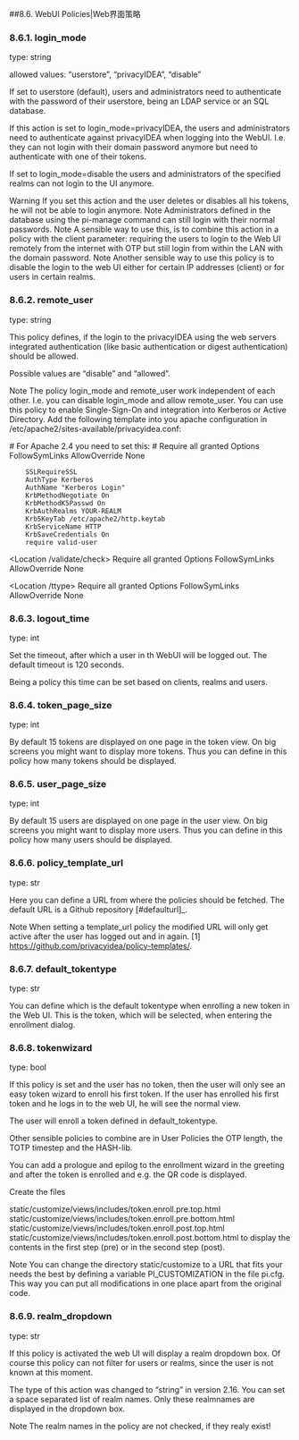 ##8.6. WebUI Policies|Web界面策略

### 8.6.1. login_mode

type: string

allowed values: “userstore”, “privacyIDEA”, “disable”

If set to userstore (default), users and administrators need to authenticate with the password of their userstore, being an LDAP service or an SQL database.

If this action is set to login_mode=privacyIDEA, the users and administrators need to authenticate against privacyIDEA when logging into the WebUI. I.e. they can not login with their domain password anymore but need to authenticate with one of their tokens.

If set to login_mode=disable the users and administrators of the specified realms can not login to the UI anymore.

Warning
If you set this action and the user deletes or disables all his tokens, he will not be able to login anymore.
Note
Administrators defined in the database using the pi-manage command can still login with their normal passwords.
Note
A sensible way to use this, is to combine this action in a policy with the client parameter: requiring the users to login to the Web UI remotely from the internet with OTP but still login from within the LAN with the domain password.
Note
Another sensible way to use this policy is to disable the login to the web UI either for certain IP addresses (client) or for users in certain realms.

### 8.6.2. remote_user

type: string

This policy defines, if the login to the privacyIDEA using the web servers integrated authentication (like basic authentication or digest authentication) should be allowed.

Possible values are “disable” and “allowed”.

Note
The policy login_mode and remote_user work independent of each other. I.e. you can disable login_mode and allow remote_user.
You can use this policy to enable Single-Sign-On and integration into Kerberos or Active Directory. Add the following template into you apache configuration in /etc/apache2/sites-available/privacyidea.conf:

<Directory />
        # For Apache 2.4 you need to set this:
        # Require all granted
        Options FollowSymLinks
        AllowOverride None

        SSLRequireSSL
        AuthType Kerberos
        AuthName "Kerberos Login"
        KrbMethodNegotiate On
        KrbMethodK5Passwd On
        KrbAuthRealms YOUR-REALM
        Krb5KeyTab /etc/apache2/http.keytab
        KrbServiceName HTTP
        KrbSaveCredentials On
        require valid-user
</Directory>

<Location /validate/check>
        Require all granted
        Options FollowSymLinks
        AllowOverride None
</Location>

<Location /ttype>
        Require all granted
        Options FollowSymLinks
        AllowOverride None
</Location>

### 8.6.3. logout_time

type: int

Set the timeout, after which a user in th WebUI will be logged out. The default timeout is 120 seconds.

Being a policy this time can be set based on clients, realms and users.

### 8.6.4. token_page_size

type: int

By default 15 tokens are displayed on one page in the token view. On big screens you might want to display more tokens. Thus you can define in this policy how many tokens should be displayed.

### 8.6.5. user_page_size

type: int

By default 15 users are displayed on one page in the user view. On big screens you might want to display more users. Thus you can define in this policy how many users should be displayed.

### 8.6.6. policy_template_url

type: str

Here you can define a URL from where the policies should be fetched. The default URL is a Github repository [#defaulturl]_.

Note
When setting a template_url policy the modified URL will only get active after the user has logged out and in again.
[1]	https://github.com/privacyidea/policy-templates/.

### 8.6.7. default_tokentype

type: str

You can define which is the default tokentype when enrolling a new token in the Web UI. This is the token, which will be selected, when entering the enrollment dialog.

### 8.6.8. tokenwizard

type: bool

If this policy is set and the user has no token, then the user will only see an easy token wizard to enroll his first token. If the user has enrolled his first token and he logs in to the web UI, he will see the normal view.

The user will enroll a token defined in default_tokentype.

Other sensible policies to combine are in User Policies the OTP length, the TOTP timestep and the HASH-lib.

You can add a prologue and epilog to the enrollment wizard in the greeting and after the token is enrolled and e.g. the QR code is displayed.

Create the files

static/customize/views/includes/token.enroll.pre.top.html
static/customize/views/includes/token.enroll.pre.bottom.html
static/customize/views/includes/token.enroll.post.top.html
static/customize/views/includes/token.enroll.post.bottom.html
to display the contents in the first step (pre) or in the second step (post).

Note
You can change the directory static/customize to a URL that fits your needs the best by defining a variable PI_CUSTOMIZATION in the file pi.cfg. This way you can put all modifications in one place apart from the original code.

### 8.6.9. realm_dropdown

type: str

If this policy is activated the web UI will display a realm dropdown box. Of course this policy can not filter for users or realms, since the user is not known at this moment.

The type of this action was changed to “string” in version 2.16. You can set a space separated list of realm names. Only these realmnames are displayed in the dropdown box.

Note
The realm names in the policy are not checked, if they realy exist!
